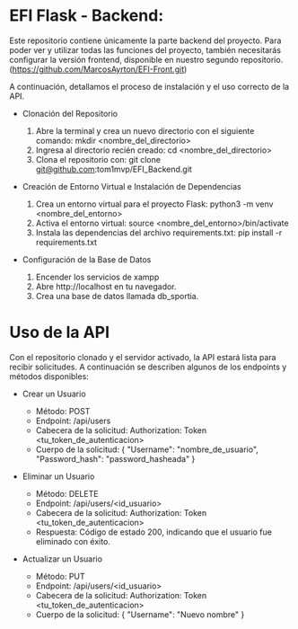 # EFI Flask - Backend:

Este repositorio contiene únicamente la parte backend del proyecto. Para poder ver y utilizar todas las funciones del proyecto, 
también necesitarás configurar la versión frontend, disponible en nuestro segundo repositorio. (https://github.com/MarcosAyrton/EFI-Front.git)

A continuación, detallamos el proceso de instalación y el uso correcto de la API.

* Clonación del Repositorio
  1. Abre la terminal y crea un nuevo directorio con el siguiente comando: mkdir <nombre_del_directorio> 
  2. Ingresa al directorio recién creado: cd <nombre_del_directorio>
  3. Clona el repositorio con: git clone git@github.com:tom1mvp/EFI_Backend.git

* Creación de Entorno Virtual e Instalación de Dependencias
  1. Crea un entorno virtual para el proyecto Flask: python3 -m venv <nombre_del_entorno>
  2. Activa el entorno virtual: source <nombre_del_entorno>/bin/activate
  3. Instala las dependencias del archivo requirements.txt: pip install -r requirements.txt

* Configuración de la Base de Datos
  1. Encender los servicios de xampp
  2. Abre http://localhost en tu navegador.
  3. Crea una base de datos llamada db_sportia.
 
# Uso de la API
Con el repositorio clonado y el servidor activado, la API estará lista para recibir solicitudes.  A continuación se describen algunos de los endpoints y métodos disponibles:

* Crear un Usuario
  * Método: POST
  * Endpoint: /api/users
  * Cabecera de la solicitud: Authorization: Token <tu_token_de_autenticacion>
  * Cuerpo de la solicitud:
      {
  "Username": "nombre_de_usuario",
  "Password_hash": "password_hasheada"
}

* Eliminar un Usuario
    * Método: DELETE
    * Endpoint: /api/users/<id_usuario>
    * Cabecera de la solicitud: Authorization: Token <tu_token_de_autenticacion>
    * Respuesta: Código de estado 200, indicando que el usuario fue eliminado con éxito.

* Actualizar un Usuario
    * Método: PUT
    * Endpoint: /api/users/<id_usuario>
    * Cabecera de la solicitud: Authorization: Token <tu_token_de_autenticacion>
    * Cuerpo de la solicitud:
      {
      "Username": "Nuevo nombre"
      }
